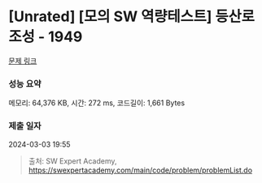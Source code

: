 # [Unrated] [모의 SW 역량테스트] 등산로 조성 - 1949 

[문제 링크](https://swexpertacademy.com/main/code/problem/problemDetail.do?contestProbId=AV5PoOKKAPIDFAUq) 

### 성능 요약

메모리: 64,376 KB, 시간: 272 ms, 코드길이: 1,661 Bytes

### 제출 일자

2024-03-03 19:55



> 출처: SW Expert Academy, https://swexpertacademy.com/main/code/problem/problemList.do